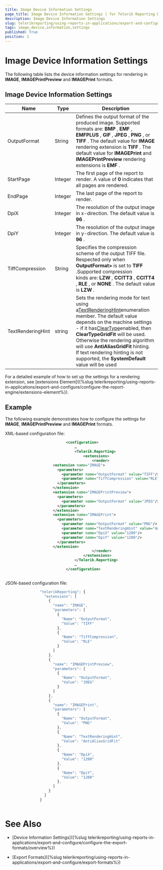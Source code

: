 ```yaml
---
title: Image Device Information Settings
page_title: Image Device Information Settings | for Telerik Reporting Documentation
description: Image Device Information Settings
slug: telerikreporting/using-reports-in-applications/export-and-configure/configure-the-export-formats/image-device-information-settings
tags: image,device,information,settings
published: True
position: 1
---
```


# Image Device Information Settings



The following table lists the device information settings for rendering in __IMAGE__, __IMAGEPrintPreview__ and __IMAGEPrint__ formats.
      

## Image Device Information Settings


| Name | Type | Description |
| ------ | ------ | ------ |
|OutputFormat|String|Defines the output format of the produced image. Supported formats are: __BMP__ , __EMF__ , __EMFPLUS__ , __GIF__ , __JPEG__ , __PNG__ , or __TIFF__ . The default value for __IMAGE__ rendering extension is __TIFF__ . The default value for __IMAGEPrint__ and __IMAGEPrintPreview__ rendering extensions is __EMF__ .|
|StartPage|Integer|The first page of the report to render. A value of __0__ indicates that all pages are rendered.|
|EndPage|Integer|The last page of the report to render.|
|DpiX|Integer|The resolution of the output image in x-direction. The default value is __96__ .|
|DpiY|Integer|The resolution of the output image in y-direction. The default value is __96__ .|
|TiffCompression|String|Specifies the compression scheme of the output TIFF file. Respected only when __OutputFormat>__ is set to __TIFF__ .Supported compression kinds are: __LZW__ , __CCITT3__ , __CCITT4__ , __RLE__ , or __NONE__ . The default value is __LZW__ .|
|TextRenderingHint|string|Sets the rendering mode for text using a[TextRenderingHint](https://msdn.microsoft.com/en-us/library/ssazt6bs(v=vs.110).aspx)enumeration member. The default value depends on the machine settings - if it has[ClearType](https://www.microsoft.com/en-us/Typography/ClearTypeInfo.aspx)enabled, then __ClearTypeGridFit__ will be used. Otherwise the rendering algorithm will use __AntiAliasGridFit__ hinting.<br/>                If text rendering hinting is not supported, the __SystemDefault__ value will be used|




For a detailed example of how to set up the settings for a rendering extension, see [extensions Element]({%slug telerikreporting/using-reports-in-applications/export-and-configure/configure-the-report-engine/extensions-element%}).
        

## Example

The following example demonstrates how to configure the settings for __IMAGE__, __IMAGEPrintPreview__ and __IMAGEPrint__ formats.
        

XML-based configuration file:

	
````xml
							<configuration>
								…
								<Telerik.Reporting>
									<extensions>
										<render>
                      <extension name="IMAGE">
                        <parameters>
                          <parameter name="OutputFormat" value="TIFF"/>
                          <parameter name="TiffCompression" value="RLE"/>
                        </parameters>
                      </extension>
                      <extension name="IMAGEPrintPreview">
                        <parameters>
                          <parameter name="OutputFormat" value="JPEG"/>
                        </parameters>
                      </extension>
                      <extension name="IMAGEPrint">
                        <parameters>
                          <parameter name="OutputFormat" value="PNG"/>
                          <parameter name="TextRenderingHint" value="AntiAliasGridFit"/>
                          <parameter name="DpiX" value="1200"/>
                          <parameter name="DpiY" value="1200"/>
                        </parameters>
                      </extension>
										</render>
									</extensions>
								</Telerik.Reporting>
								…
							</configuration> 
							
````



JSON-based configuration file:

	
````js
                "telerikReporting": {
                  "extensions": [
                    {
                      "name": "IMAGE",
                      "parameters": [
                        {
                          "Name": "OutputFormat",
                          "Value": "TIFF"
                        },
                        {
                          "Name": "TiffCompression",
                          "Value": "RLE"
                        }
                      ]
                    },
                    {
                      "name": "IMAGEPrintPreview",
                      "parameters": [
                        {
                          "Name": "OutputFormat",
                          "Value": "JOEG"
                        }
                      ]
                    },   
                    {
                      "name": "IMAGEPrint",
                      "parameters": [
                        {
                          "Name": "OutputFormat",
                          "Value": "PNG"
                        },
                        {
                          "Name": "TextRenderingHint",
                          "Value": "AntiAliasGridFit"
                        },
                        {
                          "Name": "DpiX",
                          "Value": "1200"
                        },
                        {
                          "Name": "DpiY",
                          "Value": "1200"
                        },
                      ]
                    }
                  ]
                }
							
````



# See Also


 * [Device Information Settings]({%slug telerikreporting/using-reports-in-applications/export-and-configure/configure-the-export-formats/overview%})

 * [Export Formats]({%slug telerikreporting/using-reports-in-applications/export-and-configure/export-formats%})

